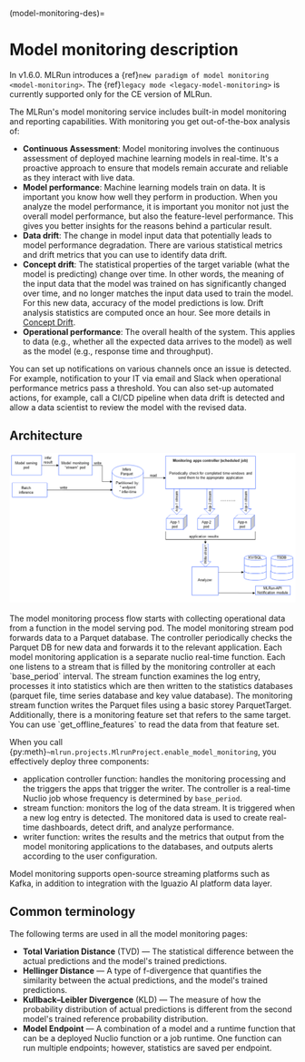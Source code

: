 (model-monitoring-des)=
# Model monitoring description

In v1.6.0. MLRun introduces a {ref}`new paradigm of model monitoring <model-monitoring>`. 
The {ref}`legacy mode <legacy-model-monitoring>` is currently supported only for the CE version of MLRun.

The MLRun's model monitoring service includes built-in model monitoring and reporting capabilities. With monitoring you get
out-of-the-box analysis of:

- **Continuous Assessment**: Model monitoring involves the continuous assessment of deployed machine learning models in real-time. 
   It's a proactive approach to ensure that models remain accurate and reliable as they interact with live data.
- **Model performance**: Machine learning models train on data. It is important you know how well they perform in production.
  When you analyze the model performance, it is important you monitor not just the overall model performance, but also the
  feature-level performance. This gives you better insights for the reasons behind a particular result.
- **Data drift**: The change in model input data that potentially leads to model performance degradation. There are various
  statistical metrics and drift metrics that you can use to identify data drift.
- **Concept drift**: The statistical properties of the target variable (what the model is predicting) change over time. 
   In other words, the meaning of the input data that the model was trained on has significantly changed over time,  and no longer matches the input data used to train the model. For this new data, accuracy of the model predictions is low. Drift analysis statistics are computed once an hour. See more details in <a href="https://www.iguazio.com/glossary/concept-drift/" target="_blank">Concept Drift</a>.
- **Operational performance**: The overall health of the system. This applies to data (e.g., whether all the
  expected data arrives to the model) as well as the model (e.g., response time and throughput). 

You can set up notifications on various channels once an issue is detected. For example, notification
to your IT via email and Slack when operational performance metrics pass a threshold. You can also set-up automated actions, for example,
call a CI/CD pipeline when data drift is detected and allow a data scientist to review the model with the revised data.

## Architecture

<img src="../_static/images/model-monitoring.png" width="1100" >

</br>
</br>
The model monitoring process flow starts with collecting operational data from a function in the model serving pod. The model 
monitoring stream pod forwards data to a Parquet database. 
The controller periodically checks the Parquet DB for new data and forwards it to the relevant application. 
Each model monitoring application is a separate nuclio real-time function. Each one listens to a stream that is filled by 
the monitoring controller at each `base_period` interval.
The stream function examines 
the log entry, processes it into statistics which are then written to the statistics databases (parquet file, time series database and key value database). 
The monitoring stream function writes the Parquet files using a basic storey ParquetTarget. Additionally, there is a monitoring feature set that refers 
to the same target. You can use `get_offline_features` to read the data from that feature set. 

When you call {py:meth}`~mlrun.projects.MlrunProject.enable_model_monitoring`, you effectively deploy three components:
- application controller function: handles the monitoring processing and the triggers the apps that trigger the writer. The controller is a real-time Nuclio job whose frequency is determined by `base_period`. 
- stream function: monitors the log of the data stream. It is triggered when a new log entry is detected. The monitored data is used to create real-time dashboards, detect drift, and analyze performance.
- writer function: writes the results and the metrics that output from the model monitoring applications to the databases, and outputs alerts according to the user configuration.

Model monitoring supports open-source streaming platforms such as Kafka, in addition to integration with the Iguazio AI platform data layer.

## Common terminology
The following terms are used in all the model monitoring pages:
* **Total Variation Distance** (TVD) &mdash; The statistical difference between the actual predictions and the model's trained predictions.
* **Hellinger Distance** &mdash; A type of f-divergence that quantifies the similarity between the actual predictions, and the model's trained predictions.
* **Kullback–Leibler Divergence** (KLD) &mdash; The measure of how the probability distribution of actual predictions is different from the second model's trained reference probability distribution.
* **Model Endpoint** &mdash; A combination of a model and a runtime function that can be a deployed Nuclio function or a job runtime. One function can run multiple endpoints; however, statistics are saved per endpoint.


